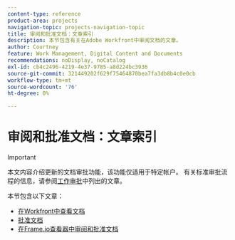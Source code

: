 ```yaml
---
content-type: reference
product-area: projects
navigation-topic: projects-navigation-topic
title: 审阅和批准文档：文章索引
description: 本节包含有关在Adobe Workfront中审阅文档的文章。
author: Courtney
feature: Work Management, Digital Content and Documents
recommendations: noDisplay, noCatalog
exl-id: cb4c2496-4219-4e37-9785-a8d224bc3936
source-git-commit: 321449202f629f75464870bea7fa3db8b4c0e0cb
workflow-type: tm+mt
source-wordcount: '76'
ht-degree: 0%

---
```


# 审阅和批准文档：文章索引

>[!IMPORTANT]
>
>本文内容介绍更新的文档审批功能，该功能仅适用于特定帐户。 有关标准审批流程的信息，请参阅[工作审批](/help/quicksilver/review-and-approve-work/manage-approvals/manage-approvals.md)中列出的文章。

本节包含以下文章：

* [在Workfront中查看文档](/help/quicksilver/review-and-approve-work/document-reviews-and-approvals/review-and-approve-documents/review-a-document.md)
* [批准文档](/help/quicksilver/review-and-approve-work/document-reviews-and-approvals/review-and-approve-documents/approve-a-document.md)
* [在Frame.io查看器中审阅和批准文档](/help/quicksilver/review-and-approve-work/document-reviews-and-approvals/review-with-frame.md)
